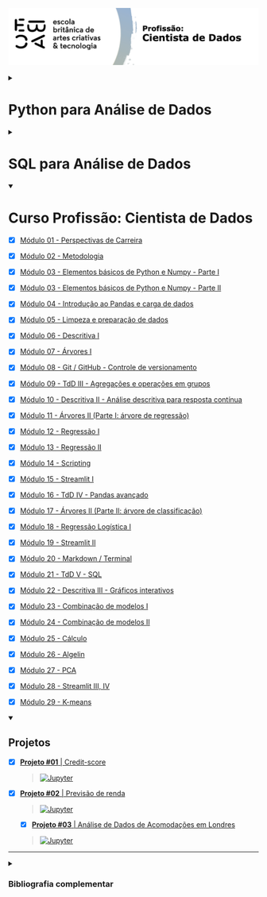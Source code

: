 [![](https://github.com/EduardoQuero/Profissao-Cientista-de-Dados/blob/main/Cientista%20de%20Dados/ebac-course-utils/media/logo/ebac_logo-data_science.png)](https://github.com/EduardoQuero/Profissao-Cientista-de-Dados)

<details><summary><h1>Python para Análise de Dados</h1></summary>

- [x] [Módulo 1 - Python: Variáveis & Tipos de Dados](https://github.com/EduardoQuero/Profissao-Cientista-de-Dados/tree/main/Python/M%C3%B3dulo%2001%20-%20Python-%20Vari%C3%A1veis%20%26%20Tipos%20de%20Dados)
- [x] [Módulo 2 - Python: Estruturas de Dados](https://github.com/EduardoQuero/Profissao-Cientista-de-Dados/tree/main/Python/M%C3%B3dulo%2002%20-%20Python-%20Estruturas%20de%20Dados)
- [x] [Módulo 3 - Python: Fluxo Condicional & Repetição](https://github.com/EduardoQuero/Profissao-Cientista-de-Dados/tree/main/Python/M%C3%B3dulo%2003%20-%20Python-%20Fluxo%20Condicional%20%26%20Repeti%C3%A7%C3%A3o)
- [x] [Módulo 4 - Python: Arquivos & Funções](https://github.com/EduardoQuero/Profissao-Cientista-de-Dados/tree/main/Python/M%C3%B3dulo%2004%20-%20Python-%20Arquivos%20%26%20Fun%C3%A7%C3%B5es)
- [x] [Módulo 5 - Python: Programação Funcional](https://github.com/EduardoQuero/Profissao-Cientista-de-Dados/tree/main/Python/M%C3%B3dulo%2005%20-%20Python-%20Programa%C3%A7%C3%A3o%20Funcional)
- [x] [Módulo 6 - Python: Programação Orientada a Objetos](https://github.com/EduardoQuero/Profissao-Cientista-de-Dados/tree/main/Python/M%C3%B3dulo%2006%20-%20Python-%20Programa%C3%A7%C3%A3o%20Orientada%20a%20Objetos)
- [x] [Módulo 7 - Python: Módulos & Pacotes](https://github.com/EduardoQuero/Profissao-Cientista-de-Dados/tree/main/Python/M%C3%B3dulo%2007%20-%20Python-%20M%C3%B3dulos%20%26%20Pacotes)
- [x] [Módulo 8 - Python: Tratamento de Erros](https://github.com/EduardoQuero/Profissao-Cientista-de-Dados/tree/main/Python/M%C3%B3dulo%2008%20-%20Python-%20Tratamento%20de%20Erros)
- [x] [Módulo 9 - Python: Scripting](https://github.com/EduardoQuero/Profissao-Cientista-de-Dados/tree/main/Python/M%C3%B3dulo%2009%20-%20Python-%20Scripting)
- [x] [Módulo 10 - Python: Projeto Final](https://github.com/EduardoQuero/Profissao-Cientista-de-Dados/tree/main/Python/M%C3%B3dulo%2010%20-%20Python-%20Projeto%20Final)
  > [![Jupyter](https://img.shields.io/badge/Jupyter-F37626.svg?&logo=Jupyter&logoColor=white)](https://github.com/EduardoQuero/Profissao-Cientista-de-Dados/blob/main/Python/M%C3%B3dulo%2010%20-%20Python-%20Projeto%20Final/M%C3%B3dulo_10_Python-Projeto_Final-eduardo-quero.ipynb)
[![Open in Kaggle](https://kaggle.com/static/images/open-in-kaggle.svg)](https://www.kaggle.com/code/eduardoquero/explorando-dados-de-cr-dito)


</details>

<details><summary><h1>SQL para Análise de Dados</h1></summary>

- [x] [Módulo 1 - Base de dados & Linguagem SQL](link)
- [x] [Módulo 2 - Trabalhando com Tabelas](link)
- [x] [Módulo 3 - Selecionando & Ordenando](link)
- [x] [Módulo 4 - Filtrando & Seleção Condicional](hlink)
- [x] [Módulo 5 - Agregações](link)
- [x] [Módulo 6 - Trabalhando com Múltiplas Tabelas](link)
- [x] [Módulo 7 - SQL Avançado](link)
- [x] [Módulo 8 - Projeto Final](link)
  > [![Jupyter](https://img.shields.io/badge/Jupyter-F37626.svg?&logo=Jupyter&logoColor=white)](link.ipynb)
[![Open in Kaggle](https://kaggle.com/static/images/open-in-kaggle.svg)](link kaggle)

</details>

<details open>
  <summary>
    <h1>Curso Profissão: Cientista de Dados</h1>
  </summary>

- [x] [Módulo 01 - Perspectivas de Carreira](https://github.com/EduardoQuero/Profissao-Cientista-de-Dados/tree/main/Cientista%20de%20Dados/M%C3%B3dulo%2001%20-%20Perspectivas%20de%20Carreira)

- [x] [Módulo 02 - Metodologia](https://github.com/EduardoQuero/Profissao-Cientista-de-Dados/tree/main/Cientista%20de%20Dados/M%C3%B3dulo%2002%20-%20Metodologia)

- [x] [Módulo 03 - Elementos básicos de Python e Numpy - Parte I](https://github.com/EduardoQuero/Profissao-Cientista-de-Dados/tree/main/Cientista%20de%20Dados/M%C3%B3dulo%2003%20-%20Elementos%20b%C3%A1sicos%20de%20Python%20e%20Numpy%20-%20Parte%20I)

- [x] [Módulo 03 - Elementos básicos de Python e Numpy - Parte II](https://github.com/EduardoQuero/Profissao-Cientista-de-Dados/tree/main/Cientista%20de%20Dados/M%C3%B3dulo%2003%20-%20Elementos%20b%C3%A1sicos%20de%20Python%20e%20Numpy%20-%20Parte%20II)

- [x] [Módulo 04 - Introdução ao Pandas e carga de dados](https://github.com/EduardoQuero/Profissao-Cientista-de-Dados/tree/main/Cientista%20de%20Dados/M%C3%B3dulo%2004%20-%20Introdu%C3%A7%C3%A3o%20ao%20Pandas%20e%20carga%20de%20dados)

- [x] [Módulo 05 - Limpeza e preparação de dados](https://github.com/EduardoQuero/Profissao-Cientista-de-Dados/tree/main/Cientista%20de%20Dados/M%C3%B3dulo%2005%20-%20Limpeza%20e%20prepara%C3%A7%C3%A3o%20de%20dados)

- [x] [Módulo 06 - Descritiva I](https://github.com/EduardoQuero/Profissao-Cientista-de-Dados/tree/main/Cientista%20de%20Dados/M%C3%B3dulo%2006%20-%20Descritiva%20I)

- [x] [Módulo 07 - Árvores I](https://github.com/EduardoQuero/Profissao-Cientista-de-Dados/tree/main/Cientista%20de%20Dados/M%C3%B3dulo%2007%20-%20%C3%81rvores%20I)

- [x] [Módulo 08 - Git / GitHub - Controle de versionamento](https://github.com/EduardoQuero/Profissao-Cientista-de-Dados/tree/main/Cientista%20de%20Dados/M%C3%B3dulo%2008%20-%20Git%20_%20GitHub%20-%20Controle%20de%20versionamento)

- [x] [Módulo 09 - TdD III - Agregações e operações em grupos](https://github.com/EduardoQuero/Profissao-Cientista-de-Dados/tree/main/Cientista%20de%20Dados/M%C3%B3dulo%2009%20-%20TdD%20III%20-%20Agrega%C3%A7%C3%B5es%20e%20opera%C3%A7%C3%B5es%20em%20grupos/database)

- [x] [Módulo 10 - Descritiva II - Análise descritiva para resposta contínua](https://github.com/EduardoQuero/Profissao-Cientista-de-Dados/tree/main/Cientista%20de%20Dados/M%C3%B3dulo%2010%20-%20Descritiva%20II%20-%20An%C3%A1lise%20descritiva%20para%20resposta%20cont%C3%ADnua)

- [x] [Módulo 11 - Árvores II (Parte I: árvore de regressão)](https://github.com/EduardoQuero/Profissao-Cientista-de-Dados/tree/main/Cientista%20de%20Dados/M%C3%B3dulo%2011%20-%20%C3%81rvores%20II%20(Parte%20I-%20%C3%A1rvore%20de%20regress%C3%A3o)/database)

- [x] [Módulo 12 - Regressão I](https://github.com/EduardoQuero/Profissao-Cientista-de-Dados/tree/main/Cientista%20de%20Dados/M%C3%B3dulo%2012%20-%20Regress%C3%A3o%20I)

- [x] [Módulo 13 - Regressão II](https://github.com/EduardoQuero/Profissao-Cientista-de-Dados/tree/main/Cientista%20de%20Dados/M%C3%B3dulo%2013%20-%20Regress%C3%A3o%20II/database)

- [x] [Módulo 14 - Scripting](https://github.com/EduardoQuero/Profissao-Cientista-de-Dados/tree/main/Cientista%20de%20Dados/M%C3%B3dulo%2014%20-%20Scripting)

- [x] [Módulo 15 - Streamlit I](https://github.com/EduardoQuero/Profissao-Cientista-de-Dados/tree/main/Cientista%20de%20Dados/M%C3%B3dulo_15_-_Streamlit_I)

- [x] [Módulo 16 - TdD IV - Pandas avançado](https://github.com/EduardoQuero/Profissao-Cientista-de-Dados/tree/main/Cientista%20de%20Dados/M%C3%B3dulo%2016%20-%20TdD%20IV%20-%20Pandas%20avan%C3%A7ado)

- [x] [Módulo 17 - Árvores II (Parte II: árvore de classificação)](https://github.com/EduardoQuero/Profissao-Cientista-de-Dados/tree/main/Cientista%20de%20Dados/M%C3%B3dulo%2017%20-%20%C3%81rvores%20II%20(Parte%20II-%20%C3%A1rvore%20de%20classifica%C3%A7%C3%A3o))

- [x] [Módulo 18 - Regressão Logística I](https://github.com/EduardoQuero/Profissao-Cientista-de-Dados/tree/main/Cientista%20de%20Dados/M%C3%B3dulo%2018%20-%20Regress%C3%A3o%20Log%C3%ADstica%20I)

- [x] [Módulo 19 - Streamlit II](https://github.com/EduardoQuero/Profissao-Cientista-de-Dados/tree/main/Cientista%20de%20Dados/M%C3%B3dulo_19_-_Streamlit_II)

- [x] [Módulo 20 - Markdown / Terminal](https://github.com/EduardoQuero/Profissao-Cientista-de-Dados/tree/main/Cientista%20de%20Dados/M%C3%B3dulo%2020%20-%20Markdown%20_%20Terminal/Exerc%C3%ADcio)
  
- [x] [Módulo 21 - TdD V - SQL](https://github.com/EduardoQuero/Profissao-Cientista-de-Dados/tree/main/Cientista%20de%20Dados/M%C3%B3dulo%2021%20-%20TdD%20V%20-%20SQL)

- [x] [Módulo 22 - Descritiva III - Gráficos interativos](https://github.com/EduardoQuero/Profissao-Cientista-de-Dados/tree/main/Cientista%20de%20Dados/M%C3%B3dulo%2022%20-%20Descritiva%20III%20-%20Gr%C3%A1ficos%20interativos)
  
- [x] [Módulo 23 - Combinação de modelos I](https://github.com/EduardoQuero/Profissao-Cientista-de-Dados/tree/main/Cientista%20de%20Dados/M%C3%B3dulo%2023%20-%20Combina%C3%A7%C3%A3o%20de%20modelos%20I)
  
- [x] [Módulo 24 - Combinação de modelos II](https://github.com/EduardoQuero/Profissao-Cientista-de-Dados/tree/main/Cientista%20de%20Dados/M%C3%B3dulo%2024%20-%20Combina%C3%A7%C3%A3o%20de%20modelos%20II)

- [x] [Módulo 25 - Cálculo](https://github.com/EduardoQuero/Profissao-Cientista-de-Dados/tree/main/Cientista%20de%20Dados/M%C3%B3dulo%2025%20-%20C%C3%A1lculo)

- [x] [Módulo 26 - Algelin](https://github.com/EduardoQuero/Profissao-Cientista-de-Dados/tree/main/Cientista%20de%20Dados/M%C3%B3dulo%2026%20-%20Algelin/Exerc%C3%ADcio)

- [x] [Módulo 27 - PCA](link)

- [x] [Módulo 28 - Streamlit III, IV](link)

- [x] [Módulo 29 - K-means](link)

<details open>
  <summary>
    <h2>Projetos</h2>
  </summary>

- [x] [**Projeto #01** | Credit-score](https://github.com/EduardoQuero/Cases/tree/main/Explorando_Dados_de_Cr%C3%A9dito)
  > [![Jupyter](https://img.shields.io/badge/Jupyter-F37626.svg?&logo=Jupyter&logoColor=white)](https://github.com/EduardoQuero/Cases/tree/main/Explorando_Dados_de_Cr%C3%A9dito)

- [x] [**Projeto #02** | Previsão de renda](https://github.com/EduardoQuero/Cases/tree/main/Previsao_Renda)
  > [![Jupyter](https://img.shields.io/badge/Jupyter-F37626.svg?&logo=Jupyter&logoColor=white)](https://github.com/EduardoQuero/Cases/tree/main/Previsao_Renda)

  - [x] [**Projeto #03** | Análise de Dados de Acomodações em Londres](https://github.com/EduardoQuero/Cases/tree/main/An%C3%A1lise_Dados_Airbnb_Londres)
  > [![Jupyter](https://img.shields.io/badge/Jupyter-F37626.svg?&logo=Jupyter&logoColor=white)](https://github.com/EduardoQuero/Cases/tree/main/An%C3%A1lise_Dados_Airbnb_Londres)

</details>

---

<details>
  <summary>
    <h3>Bibliografia complementar</h3>
  </summary>

- #### [Módulo 17:](link)

  - [Documentação do scikitlearn](https://scikit-learn.org/stable/modules/cross_validation.html)
  - ["The Elements of Statistical Learning" J. H. Friedman, R. Tibshirani e . Hastle](https://hastie.su.domains/Papers/ESLII.pdf)
  - ["An Introduction to Statistical Learning" Gareth M. James, Daniela Witten, Trevor Hastie, R J Tibshirani](https://www.statlearning.com/)
  
- #### [Módulo 22:](link)
  
  - ["Python para análise de dados" Wes McKinney, ed. Oreilly, 2019 - Capítulo 6](https://novatec.com.br/livros/python-para-analise-de-dados-3ed/)
  - ["Storytelling com Dados" Cole Nussbaumer Knaflic, Alta books, 2019](https://altabooks.com.br/produto/storytelling-com-dados/)
  
- #### [Módulo 23:](link)
  
  - [Random forests - classification description](https://www.stat.berkeley.edu/~breiman/RandomForests/cc_home.htm)
  - [sklearn.ensemble.RandomForestClassifier — scikit-learn 1.2.2 documentation](https://scikit-learn.org/stable/modules/generated/sklearn.ensemble.RandomForestClassifier.html)
  
- #### [Módulo 24:](link)

  <details><summary>Timeline</summary>
  
  - 1984:
    > - [CART](https://www.google.com/search?q=Classification+And+Regression+Trees+By+Leo+Breiman,+Jerome+H.+Friedman,+Richard+A.+Olshen,+Charles+J.+Stone&sxsrf=APq-WBsB-F7EMQLKLS-MDIV1-aQJOT_NXQ:1644165838636&ei=zvr_Yf6CJuKSxc8PlOiR-Ac&ved=0ahUKEwj-oY2Gw-v1AhViS)
  - Bagging
    >  - 1996:
      >> - [Bagging](https://link.springer.com/content/pdf/10.1007/BF00058655.pdf)
    > - 2001:
      >> - [Random Forest](https://www.stat.berkeley.edu/~breiman/randomforest2001.pdf)
  - Boosting
    > - 1990 - 1995:
      >> - [Boosting 1](https://link.springer.com/article/10.1007/BF00116037)
      >> - [Boosting 2](https://www.sciencedirect.com/science/article/pii/S0890540185711364)
      >> - [Boosting 3](https://www.researchgate.net/publication/2798688_Data_Filtering_and_Distribution_Modeling_Algorithms_for_Machine_Learning)
    > - 1997:
      >> - [Adaboost](https://www.sciencedirect.com/science/article/pii/S002200009791504X)
       >>> - [Additive logistic regression: a statistical view of boosting (With discussion and a rejoinder by the authors)](https://projecteuclid.org/journals/annals-of-statistics/volume-28/issue-2/Additive-logistic-regression--a-statistical-view-of-boosting-With/10.1214/aos/1016218223.full)
    > - 1999:
      >> - [GBM](https://jerryfriedman.su.domains/ftp/trebst.pdf)
      >> - [Stochastic GBM](https://jerryfriedman.su.domains/ftp/stobst.pdf)
    > - 2014 - 2016:
      >> - [**XGBoost**](https://arxiv.org/pdf/1603.02754.pdf)
    > - 2017:
      >> - [LightGBM](https://papers.nips.cc/paper/2017/hash/6449f44a102fde848669bdd9eb6b76fa-Abstract.html)
      >> - [CatBoost](https://arxiv.org/abs/1706.09516)

  </details>
  
  - [A Decision-Theoretic Generalization of On-Line Learning and an Application to Boosting - ScienceDirect](https://www.sciencedirect.com/science/article/pii/S002200009791504X)
  - [1.11. Ensemble methods — scikit-learn 1.2.2 documentation](https://scikit-learn.org/stable/modules/ensemble.html)
  - [sklearn.ensemble.GradientBoostingClassifier — scikit-learn 1.2.2 documentation](https://scikit-learn.org/stable/modules/generated/sklearn.ensemble.GradientBoostingClassifier.html)
  - [XGBoost Documentation — xgboost 1.7.5 documentation](https://xgboost.readthedocs.io/en/stable/)

- #### [Módulo 25:](link)

  <details><summary>Referências</summary>
    
  - [Construindo gráficos 3d com matplotlib](https://www.youtube.com/watch?v=gqoLLGgbeAE)
  - [Construindo animações com o matplotlib](https://www.youtube.com/watch?v=7RgoHTMbp4A)
  - [3blue1brown - "a essência do cálculo"](https://www.youtube.com/watch?v=WUvTyaaNkzM)
  - [Artigo sobre derivada da Wikipedia](https://en.wikipedia.org/wiki/Derivative)
  - [Artigo sobre integral da Wikipedia](https://en.wikipedia.org/wiki/Integral)
  - Livros sobre cálculo:
    - [Melhores Livros de Cálculo para Universitários](https://book360.com.br/melhores-livros-de-calculo-para-universitarios/)
    - ["Um Curso de Cálculo - Vol. 1: Volume 1" por  Hamilton Luiz GUIDORIZZI](https://www.amazon.com.br/Curso-C%C3%A1lculo-Hamilton-Luiz-Guidorizzi/dp/8521635435)
  
  </details>

- #### [Módulo 26:]()

  - [Playlist sobre álgebra linear do 3blue1brown](https://www.youtube.com/playlist?list=PLZHQObOWTQDPD3MizzM2xVFitgF8hE_ab)
  - [Livros sobre álgebra linear](https://math.stackexchange.com/questions/2377980/book-recommendations-for-linear-algebra)

</details>

</details>
